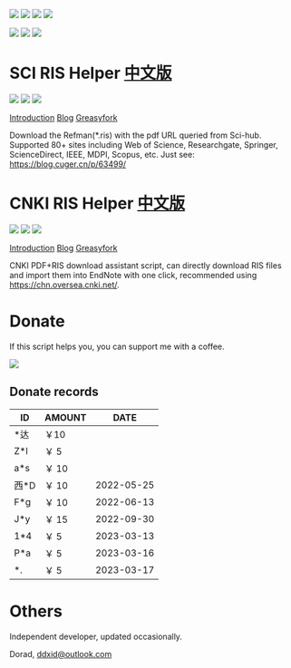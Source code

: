 
[![](https://img.shields.io/github/stars/Doradx/CNKI-PDF-RIS-Helper?logo=github)](https://github.com/Doradx/CNKI-PDF-RIS-Helper/stargazers) [![](https://img.shields.io/github/forks/Doradx/CNKI-PDF-RIS-Helper?logo=github)](https://github.com/Doradx/CNKI-PDF-RIS-Helper/network) [![](https://img.shields.io/github/last-commit/Doradx/CNKI-PDF-RIS-Helper?logo=github)](https://github.com/Doradx/CNKI-PDF-RIS-Helper/commits) [![](https://img.shields.io/badge/blog-%40Dorad-blue)](http://blog.cuger.cn)

[![](https://img.shields.io/badge/dynamic/json?url=http%3A%2F%2Fapi.bilibili.com%2Fx%2Fweb-interface%2Fview%3Faid%3D251340943&logo=bilibili&label=views&color=blue&query=%24.data.stat.view)](https://www.bilibili.com/video/BV1Sv411u7fv) [![](https://img.shields.io/badge/dynamic/json?url=http%3A%2F%2Fapi.bilibili.com%2Fx%2Fweb-interface%2Fview%3Faid%3D251340943&logo=bilibili&label=coins&color=red&query=%24.data.stat.coin)](https://www.bilibili.com/video/BV1Sv411u7fv) [![](https://img.shields.io/badge/dynamic/json?url=http%3A%2F%2Fapi.bilibili.com%2Fx%2Fweb-interface%2Fview%3Faid%3D251340943&logo=bilibili&label=favorites&color=brightgreen&query=%24.data.stat.favorite)](https://www.bilibili.com/video/BV1Sv411u7fv)

# SCI RIS Helper [中文版](https://github.com/Doradx/CNKI-PDF-RIS-Helper/blob/master/doc/README-SCI-RIS-Helper-zh-CN.md)
[![](https://img.shields.io/badge/dynamic/json?color=green&label=version&query=version&url=https%3A%2F%2Fgreasyfork.org%2Fscripts%2F434310.json&logo=tampermonkey)](https://greasyfork.org/en/scripts/434310) [![](https://img.shields.io/badge/dynamic/json?color=red&label=total%20installs&query=total_installs&url=https%3A%2F%2Fgreasyfork.org%2Fscripts%2F434310.json&style=flat&logo=tampermonkey)](https://greasyfork.org/en/scripts/434310) [![](https://img.shields.io/badge/dynamic/json?color=green&label=daily%20installs&query=daily_installs&url=https%3A%2F%2Fgreasyfork.org%2Fscripts%2F434310.json&logo=tampermonkey)](https://greasyfork.org/en/scripts/434310)

[Introduction](https://github.com/Doradx/CNKI-PDF-RIS-Helper/blob/master/doc/README-CNKI-RIS-PDF-Helper-zh-CN.md) [Blog](https://blog.cuger.cn/p/63499/) [Greasyfork](https://greasyfork.org/en/scripts/434310)

Download the Refman(*.ris) with the pdf URL queried from Sci-hub. Supported 80+ sites including Web of Science, Researchgate, Springer, ScienceDirect, IEEE, MDPI, Scopus, etc. Just see: https://blog.cuger.cn/p/63499/

# CNKI RIS Helper [中文版](https://github.com/Doradx/CNKI-PDF-RIS-Helper/blob/master/doc/README-CNKI-RIS-PDF-Helper-zh-CN.md)
[![](https://img.shields.io/badge/dynamic/json?color=green&label=version&query=version&url=https%3A%2F%2Fgreasyfork.org%2Fscripts%2F425133.json&logo=tampermonkey)](https://greasyfork.org/en/scripts/425133) [![](https://img.shields.io/badge/dynamic/json?color=red&label=total%20installs&query=total_installs&url=https%3A%2F%2Fgreasyfork.org%2Fscripts%2F425133.json&style=flat&logo=tampermonkey)](https://greasyfork.org/en/scripts/425133) [![](https://img.shields.io/badge/dynamic/json?color=green&label=daily%20installs&query=daily_installs&url=https%3A%2F%2Fgreasyfork.org%2Fscripts%2F425133.json&logo=tampermonkey)](https://greasyfork.org/en/scripts/425133)

[Introduction](https://github.com/Doradx/CNKI-PDF-RIS-Helper/blob/master/doc/README-CNKI-RIS-PDF-Helper-zh-CN.md) [Blog](https://blog.cuger.cn/p/5187/) [Greasyfork](https://greasyfork.org/en/scripts/425133)  

CNKI PDF+RIS download assistant script, can directly download RIS files and import them into EndNote with one click, recommended using https://chn.oversea.cnki.net/.

# Donate
If this script helps you, you can support me with a coffee.

![](https://blog.cuger.cn/images/pay.jpg)

## Donate records

| ID   | AMOUNT | DATE |
| ---- | ------ | ------ |
| *达  | ￥10   |    |
| Z*l | ￥ 5   |    |
| a*s | ￥ 10   |    |
| 西*D | ￥ 10   | 2022-05-25 |
| F*g | ￥ 10 | 2022-06-13 |
| J*y | ￥ 15 | 2022-09-30 |
| 1*4 | ￥ 5 | 2023-03-13 |
| P*a | ￥ 5 | 2023-03-16 |
| *. | ￥ 5 | 2023-03-17 |

# Others
Independent developer, updated occasionally.

Dorad, ddxid@outlook.com

